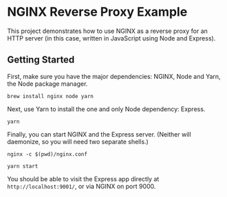 # NGINX Reverse Proxy Example

This project demonstrates how to use NGINX as a reverse proxy for an HTTP server (in this case, written in JavaScript using Node and Express).

## Getting Started

First, make sure you have the major dependencies: NGINX, Node and Yarn, the Node package manager. 

```brew install nginx node yarn```

Next, use Yarn to install the one and only Node dependency: Express.

```yarn```

Finally, you can start NGINX and the Express server. (Neither will daemonize, so you will need two separate shells.)

```nginx -c $(pwd)/nginx.conf```

```yarn start```

You should be able to visit the Express app directly at `http://localhost:9001/`, or via NGINX on port 9000.

